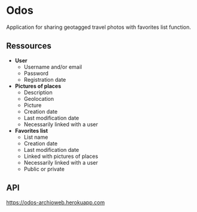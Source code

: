 # Odos

Application for sharing geotagged travel photos with favorites list function.

## Ressources

- **User**
  - Username and/or email
  - Password
  - Registration date
- **Pictures of places**
  - Description
  - Geolocation
  - Picture
  - Creation date
  - Last modification date
  - Necessarily linked with a user
- **Favorites list**
  - List name
  - Creation date
  - Last modification date
  - Linked with pictures of places
  - Necessarily linked with a user
  - Public or private

## API
https://odos-archioweb.herokuapp.com
